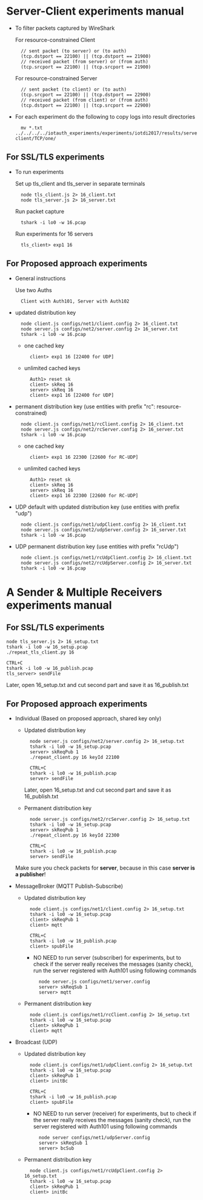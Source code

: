 # Server-Client experiments manual 

* To filter packets captured by WireShark

	For resource-constrained Client

		// sent packet (to server) or (to auth)
		(tcp.dstport == 22100) || (tcp.dstport == 21900)
		// received packet (from server) or (from auth)
		(tcp.srcport == 22100) || (tcp.srcport == 21900)

	For resource-constrained Server

		// sent packet (to client) or (to auth)
		(tcp.srcport == 22100) || (tcp.dstport == 22900)
		// received packet (from client) or (from auth)
		(tcp.dstport == 22100) || (tcp.srcport == 22900)
		
* For each experiment do the following to copy logs into result directories

		mv *.txt ../../../../iotauth_experiments/experiments/iotdi2017/results/server-client/TCP/one/

## For SSL/TLS experiments

* To run experiments

	Set up tls_client and tls_server in separate terminals

		node tls_client.js 2> 16_client.txt
		node tls_server.js 2> 16_server.txt

	Run packet capture

		tshark -i lo0 -w 16.pcap

	Run experiments for 16 servers

		tls_client> exp1 16

## For Proposed approach experiments

* General instructions

	Use two Auths

		Client with Auth101, Server with Auth102

* updated distribution key

		node client.js configs/net1/client.config 2> 16_client.txt
		node server.js configs/net2/server.config 2> 16_server.txt
		tshark -i lo0 -w 16.pcap

	* one cached key

			client> exp1 16 [22400 for UDP]

	* unlimited cached keys

			Auth1> reset sk
			client> skReq 16
			server> skReq 16
			client> exp1 16 [22400 for UDP]

* permanent distribution key (use entities with prefix "rc": resource-constrained)

		node client.js configs/net1/rcClient.config 2> 16_client.txt
		node server.js configs/net2/rcServer.config 2> 16_server.txt
		tshark -i lo0 -w 16.pcap

	* one cached key

			client> exp1 16 22300 [22600 for RC-UDP]

	* unlimited cached keys

			Auth1> reset sk
			client> skReq 16
			server> skReq 16
			client> exp1 16 22300 [22600 for RC-UDP]

* UDP default with updated distribution key (use entities with prefix "udp")

		node client.js configs/net1/udpClient.config 2> 16_client.txt
		node server.js configs/net2/udpServer.config 2> 16_server.txt
		tshark -i lo0 -w 16.pcap
		

* UDP permanent distribution key (use entities with prefix "rcUdp")

		node client.js configs/net1/rcUdpClient.config 2> 16_client.txt
		node server.js configs/net2/rcUdpServer.config 2> 16_server.txt
		tshark -i lo0 -w 16.pcap


# A Sender & Multiple Receivers experiments manual

## For SSL/TLS experiments

	node tls_server.js 2> 16_setup.txt
	tshark -i lo0 -w 16_setup.pcap
	./repeat_tls_client.py 16

	CTRL+C
	tshark -i lo0 -w 16_publish.pcap
	tls_server> sendFile

Later, open 16_setup.txt and cut second part and save it as 16_publish.txt

## For Proposed approach experiments

* Individual (Based on proposed approach, shared key only)

	* Updated distribution key
	
			node server.js configs/net2/server.config 2> 16_setup.txt
			tshark -i lo0 -w 16_setup.pcap
			server> skReqPub 1
			./repeat_client.py 16 keyId 22100

			CTRL+C
			tshark -i lo0 -w 16_publish.pcap
			server> sendFile

		Later, open 16_setup.txt and cut second part and save it as 16_publish.txt

	* Permanent distribution key

			node server.js configs/net2/rcServer.config 2> 16_setup.txt
			tshark -i lo0 -w 16_setup.pcap
			server> skReqPub 1
			./repeat_client.py 16 keyId 22300

			CTRL+C
			tshark -i lo0 -w 16_publish.pcap
			server> sendFile
			
	Make sure you check packets for **server**, because in this case **server is a publisher**!

* MessageBroker (MQTT Publish-Subscribe)

	* Updated distribution key
	
			node client.js configs/net1/client.config 2> 16_setup.txt
			tshark -i lo0 -w 16_setup.pcap
			client> skReqPub 1
			client> mqtt

			CTRL+C
			tshark -i lo0 -w 16_publish.pcap
			client> spubFile

		* NO NEED to run server (subscriber) for experiments, but to check if the server really receives the messages (sanity check), run the server registered with Auth101 using following commands

				node server.js configs/net1/server.config
				server> skReqSub 1
				server> mqtt

	* Permanent distribution key
	
			node client.js configs/net1/rcClient.config 2> 16_setup.txt
			tshark -i lo0 -w 16_setup.pcap
			client> skReqPub 1
			client> mqtt

* Broadcast (UDP)

	* Updated distribution key

			node client.js configs/net1/udpClient.config 2> 16_setup.txt
			tshark -i lo0 -w 16_setup.pcap
			client> skReqPub 1
			client> initBc

			CTRL+C
			tshark -i lo0 -w 16_publish.pcap
			client> spubFile

		* NO NEED to run server (receiver) for experiments, but to check if the server really receives the messages (sanity check), run the server registered with Auth101 using following commands
		
				node server configs/net1/udpServer.config
				server> skReqSub 1
				server> bcSub

	* Permanent distribution key

			node client.js configs/net1/rcUdpClient.config 2> 16_setup.txt
			tshark -i lo0 -w 16_setup.pcap
			client> skReqPub 1
			client> initBc
